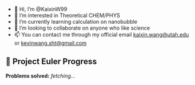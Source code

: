 - 👋 Hi, I’m @KaixinW99
- 👀 I’m interested in Theoretical CHEM/PHYS
- 🌱 I’m currently learning calculation on nanobubble
- 💞️ I’m looking to collaborate on anyone who like science
- 📫 You can contact me through my official email kaixin.wang@utah.edu or kevinwang.sht@gmail.com

<!---
KaixinW99/KaixinW99 is a ✨ special ✨ repository because its `README.md` (this file) appears on your GitHub profile.
You can click the Preview link to take a look at your changes.
--->

## 🧮 Project Euler Progress
<!-- This line will be kept up-to-date by the Action -->
**Problems solved:** _fetching…_


